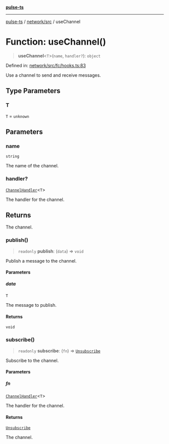 [**pulse-ts**](../../../README.md)

***

[pulse-ts](../../../README.md) / [network/src](../README.md) / useChannel

# Function: useChannel()

> **useChannel**\<`T`\>(`name`, `handler?`): `object`

Defined in: [network/src/fc/hooks.ts:83](https://github.com/jlehett/pulse-ts/blob/95f7e0ab0aafbcd2aad691251c554317b3dfe19c/packages/network/src/fc/hooks.ts#L83)

Use a channel to send and receive messages.

## Type Parameters

### T

`T` = `unknown`

## Parameters

### name

`string`

The name of the channel.

### handler?

[`ChannelHandler`](../type-aliases/ChannelHandler.md)\<`T`\>

The handler for the channel.

## Returns

The channel.

### publish()

> `readonly` **publish**: (`data`) => `void`

Publish a message to the channel.

#### Parameters

##### data

`T`

The message to publish.

#### Returns

`void`

### subscribe()

> `readonly` **subscribe**: (`fn`) => [`Unsubscribe`](../type-aliases/Unsubscribe.md)

Subscribe to the channel.

#### Parameters

##### fn

[`ChannelHandler`](../type-aliases/ChannelHandler.md)\<`T`\>

The handler for the channel.

#### Returns

[`Unsubscribe`](../type-aliases/Unsubscribe.md)

The channel.
